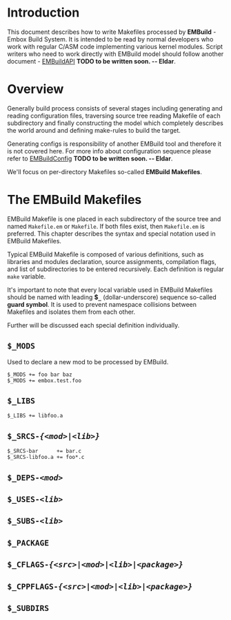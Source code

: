 

# Introduction #

This document describes how to write Makefiles processed by **EMBuild** - Embox
Build System. It is intended to be read by normal developers who work with
regular C/ASM code implementing various kernel modules. Script writers who
need to work directly with EMBuild model should follow another document -
[EMBuildAPI](EMBuildAPI.md) **TODO to be written soon. -- Eldar**.

# Overview #

Generally build process consists of several stages including generating and
reading configuration files, traversing source tree reading Makefile of each
subdirectory and finally constructing the model which completely describes the
world around and defining make-rules to build the target.

Generating configs is responsibility of another EMBuild tool and therefore it is
not covered here. For more info about configuration sequence please refer to
[EMBuildConfig](EMBuildConfig.md) **TODO to be written soon. -- Eldar**.

We'll focus on per-directory Makefiles so-called **EMBuild Makefiles**.

# The EMBuild Makefiles #

EMBuild Makefile is one placed in each subdirectory of the source tree and named
`Makefile.em` or `Makefile`. If both files exist, then `Makefile.em` is preferred.
This chapter describes the syntax and special notation used in EMBuild Makefiles.

Typical EMBuild Makefile is composed of various definitions, such as libraries
and modules declaration, source assignments, compilation flags, and list of
subdirectories to be entered recursively. Each definition is regular `make`
variable.

It's important to note that every local variable used in EMBuild Makefiles
should be named with leading **$`_`** (dollar-underscore) sequence so-called
**guard symbol**. It is used to prevent namespace collisions between Makefiles and
isolates them from each other.

Further will be discussed each special definition individually.

## `$_MODS` ##

Used to declare a new mod to be processed by EMBuild.
```
$_MODS += foo bar baz
$_MODS += embox.test.foo
```

## `$_LIBS` ##

```
$_LIBS += libfoo.a
```

## `$_SRCS-`_`{<mod>|<lib>}`_ ##

```
$_SRCS-bar      += bar.c
$_SRCS-libfoo.a += foo*.c
```

## `$_DEPS-`_`<mod>`_ ##
## `$_USES-`_`<lib>`_ ##
## `$_SUBS-`_`<lib>`_ ##

## `$_PACKAGE` ##

## `$_CFLAGS-`_`{<src>|<mod>|<lib>|<package>}`_ ##
## `$_CPPFLAGS-`_`{<src>|<mod>|<lib>|<package>}`_ ##

## `$_SUBDIRS` ##